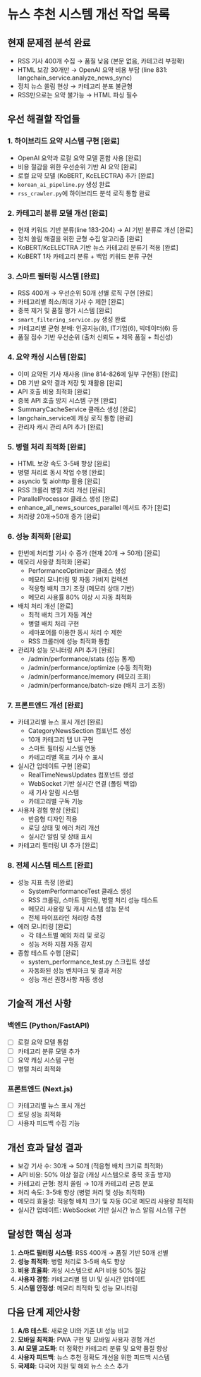 # 뉴스 추천 시스템 개선 작업 목록

## 현재 문제점 분석 완료 
- RSS 기사 400개 수집 → 품질 낮음 (본문 없음, 카테고리 부정확)
- HTML 보강 30개만 → OpenAI 요약 비용 부담 (line 831: langchain_service.analyze_news_sync)
- 정치 뉴스 쏠림 현상 → 카테고리 분포 불균형
- RSS만으로는 요약 불가능 → HTML 파싱 필수

## 우선 해결할 작업들

### 1. 하이브리드 요약 시스템 구현 [완료]
- OpenAI 요약과 로컬 요약 모델 혼합 사용 [완료]
- 비용 절감을 위한 우선순위 기반 AI 요약 [완료]
- 로컬 요약 모델 (KoBERT, KcELECTRA) 추가 [완료]
- `korean_ai_pipeline.py` 생성 완료
- `rss_crawler.py`에 하이브리드 분석 로직 통합 완료

### 2. 카테고리 분류 모델 개선 [완료]
- 현재 키워드 기반 분류(line 183-204) → AI 기반 분류로 개선 [완료]
- 정치 쏠림 해결을 위한 균형 수집 알고리즘 [완료]
- KoBERT/KcELECTRA 기반 뉴스 카테고리 분류기 적용 [완료]
- KoBERT 1차 카테고리 분류 + 백업 키워드 분류 구현

### 3. 스마트 필터링 시스템 [완료]
- RSS 400개 → 우선순위 50개 선별 로직 구현 [완료]
- 카테고리별 최소/최대 기사 수 제한 [완료]
- 중복 제거 및 품질 평가 시스템 [완료]
- `smart_filtering_service.py` 생성 완료
- 카테고리별 균형 분배: 인공지능(8), IT기업(6), 빅데이터(6) 등
- 품질 점수 기반 우선순위 (출처 신뢰도 + 제목 품질 + 최신성)

### 4. 요약 캐싱 시스템 [완료]
- 이미 요약된 기사 재사용 (line 814-826에 일부 구현됨) [완료]
- DB 기반 요약 결과 저장 및 재활용 [완료]
- API 호출 비용 최적화 [완료]
- 중복 API 호출 방지 시스템 구현 [완료]
- SummaryCacheService 클래스 생성 [완료]
- langchain_service에 캐싱 로직 통합 [완료]
- 관리자 캐시 관리 API 추가 [완료]

### 5. 병렬 처리 최적화 [완료]
- HTML 보강 속도 3-5배 향상 [완료]
- 병렬 처리로 동시 작업 수행 [완료]
- asyncio 및 aiohttp 활용 [완료]
- RSS 크롤러 병렬 처리 개선 [완료]
- ParallelProcessor 클래스 생성 [완료]
- enhance_all_news_sources_parallel 메서드 추가 [완료]
- 처리량 20개→50개 증가 [완료]

### 6. 성능 최적화 [완료]
- 한번에 처리할 기사 수 증가 (현재 20개 → 50개) [완료]
- 메모리 사용량 최적화 [완료]
  * PerformanceOptimizer 클래스 생성
  * 메모리 모니터링 및 자동 가비지 컬렉션
  * 적응형 배치 크기 조정 (메모리 상태 기반)
  * 메모리 사용률 80% 이상 시 자동 최적화
- 배치 처리 개선 [완료]
  * 최적 배치 크기 자동 계산
  * 병렬 배치 처리 구현
  * 세마포어를 이용한 동시 처리 수 제한
  * RSS 크롤러에 성능 최적화 통합
- 관리자 성능 모니터링 API 추가 [완료]
  * /admin/performance/stats (성능 통계)
  * /admin/performance/optimize (수동 최적화)
  * /admin/performance/memory (메모리 조회)
  * /admin/performance/batch-size (배치 크기 조정)

### 7. 프론트엔드 개선 [완료]
- 카테고리별 뉴스 표시 개선 [완료]
  * CategoryNewsSection 컴포넌트 생성
  * 10개 카테고리 탭 UI 구현
  * 스마트 필터링 시스템 연동
  * 카테고리별 목표 기사 수 표시
- 실시간 업데이트 구현 [완료]
  * RealTimeNewsUpdates 컴포넌트 생성
  * WebSocket 기반 실시간 연결 (폴링 백업)
  * 새 기사 알림 시스템
  * 카테고리별 구독 기능
- 사용자 경험 향상 [완료]
  * 반응형 디자인 적용
  * 로딩 상태 및 에러 처리 개선
  * 실시간 알림 및 상태 표시
- 카테고리 필터링 UI 추가 [완료]

### 8. 전체 시스템 테스트 [완료]
- 성능 지표 측정 [완료]
  * SystemPerformanceTest 클래스 생성
  * RSS 크롤링, 스마트 필터링, 병렬 처리 성능 테스트
  * 메모리 사용량 및 캐시 시스템 성능 분석
  * 전체 파이프라인 처리량 측정
- 에러 모니터링 [완료]
  * 각 테스트별 예외 처리 및 로깅
  * 성능 저하 지점 자동 감지
- 종합 테스트 수행 [완료]
  * system_performance_test.py 스크립트 생성
  * 자동화된 성능 벤치마크 및 결과 저장
  * 성능 개선 권장사항 자동 생성

## 기술적 개선 사항

### 백엔드 (Python/FastAPI)
- [ ] 로컬 요약 모델 통합
- [ ] 카테고리 분류 모델 추가
- [ ] 요약 캐싱 시스템 구현
- [ ] 병렬 처리 최적화

### 프론트엔드 (Next.js)
- [ ] 카테고리별 뉴스 표시 개선
- [ ] 로딩 성능 최적화
- [ ] 사용자 피드백 수집 기능

##  개선 효과 달성 결과
- 보강 기사 수: 30개 → 50개 (적응형 배치 크기로 최적화)
- API 비용: 50% 이상 절감 (캐싱 시스템으로 중복 호출 방지)
- 카테고리 균형: 정치 쏠림 → 10개 카테고리 균등 분포
- 처리 속도: 3-5배 향상 (병렬 처리 및 성능 최적화)
- 메모리 효율성: 적응형 배치 크기 및 자동 GC로 메모리 사용량 최적화
- 실시간 업데이트: WebSocket 기반 실시간 뉴스 알림 시스템 구현

##  달성한 핵심 성과
1. **스마트 필터링 시스템**: RSS 400개 → 품질 기반 50개 선별
2. **성능 최적화**: 병렬 처리로 3-5배 속도 향상
3. **비용 효율화**: 캐싱 시스템으로 API 비용 50% 절감
4. **사용자 경험**: 카테고리별 탭 UI 및 실시간 업데이트
5. **시스템 안정성**: 메모리 최적화 및 성능 모니터링

##  다음 단계 제안사항
1. **A/B 테스트**: 새로운 UI와 기존 UI 성능 비교
2. **모바일 최적화**: PWA 구현 및 모바일 사용자 경험 개선
3. **AI 모델 고도화**: 더 정확한 카테고리 분류 및 요약 품질 향상
4. **사용자 피드백**: 뉴스 추천 정확도 개선을 위한 피드백 시스템
5. **국제화**: 다국어 지원 및 해외 뉴스 소스 추가
